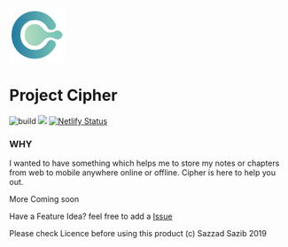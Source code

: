 <img src="public/icon-144x144.png" alt="drawing" width="100"/>

# Project Cipher

![build](https://img.shields.io/david/sazzadsazib/cipher.svg) ![](https://img.shields.io/github/languages/top/sazzadsazib/cipher.svg) [![Netlify Status](https://api.netlify.com/api/v1/badges/57d0e51f-2fbe-4569-afab-46b304d5ed15/deploy-status)](https://app.netlify.com/sites/cipher-reader/deploys)

### WHY

I wanted to have something which helps me to store my notes or chapters from web to mobile anywhere online or offline.
Cipher is here to help you out.

More Coming soon

Have a Feature Idea? feel free to add a [Issue](https://github.com/sazzadsazib/cipher-be/issues)

Please check Licence before using this product (c) Sazzad Sazib 2019
